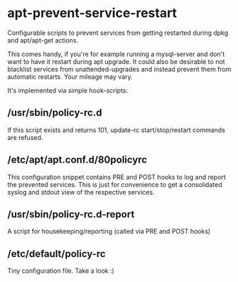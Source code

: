 # apt-prevent-service-restart
Configurable scripts to prevent services from getting restarted during dpkg and apt/apt-get actions.

This comes handy, if you're for example running a mysql-server and don't want to have it restart during
apt upgrade. It could also be desirable to not blacklist services from unattended-upgrades and instead
prevent them from automatic restarts. Your mileage may vary.

It's implemented via simple hook-scripts:

## /usr/sbin/policy-rc.d
If this script exists and returns 101, update-rc start/stop/restart commands are refused.

## /etc/apt/apt.conf.d/80policyrc
This configuration snippet contains PRE and POST hooks to log and report the prevented services.
This is just for convenience to get a consolidated syslog and stdout view of the respective
services.

## /usr/sbin/policy-rc.d-report
A script for housekeeping/reporting (called via PRE and POST hooks)

## /etc/default/policy-rc
Tiny configuration file. Take a look :)

